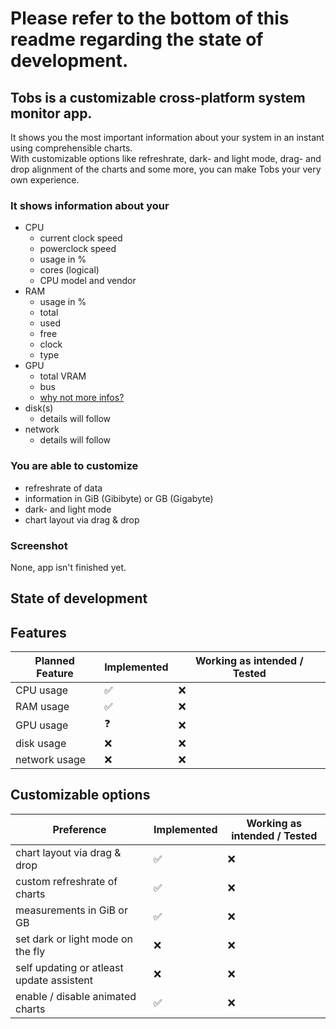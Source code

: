 # Please refer to the bottom of this readme regarding the state of development.

## Tobs is a customizable cross-platform system monitor app.

It shows you the most important information about your system in an instant using comprehensible charts.
<br>
With customizable options like refreshrate, dark- and light mode, drag- and drop alignment of the charts and some more, you can make Tobs your very own experience.

### It shows information about your

- CPU
  - current clock speed
  - powerclock speed
  - usage in %
  - cores (logical)
  - CPU model and vendor
- RAM
  - usage in %
  - total
  - used
  - free
  - clock
  - type
- GPU
  - total VRAM
  - bus
  - [why not more infos?](https://github.com/CodeF0x/tobs/wiki/Hardly-any-GPU-stats-or-wrong-GPU-stats)
- disk(s)
  - details will follow
- network
  - details will follow

### You are able to customize

- refreshrate of data
- information in GiB (Gibibyte) or GB (Gigabyte)
- dark- and light mode
- chart layout via drag & drop

### Screenshot

None, app isn't finished yet.

## State of development

## Features

| Planned Feature | Implemented | Working as intended / Tested |
| --------------- | ----------- | ---------------------------- |
| CPU usage       | ✅          | ❌                           |
| RAM usage       | ✅          | ❌                           |
| GPU usage       | ❓          | ❌                           |
| disk usage      | ❌          | ❌                           |
| network usage   | ❌          | ❌                           |

## Customizable options

| Preference                                | Implemented | Working as intended / Tested |
| ----------------------------------------- | ----------- | ---------------------------- |
| chart layout via drag & drop              | ✅          | ❌                           |
| custom refreshrate of charts              | ✅          | ❌                           |
| measurements in GiB or GB                 | ✅          | ❌                           |
| set dark or light mode on the fly         | ❌          | ❌                           |
| self updating or atleast update assistent | ❌          | ❌                           |
| enable / disable animated charts          | ✅          | ❌                           |
